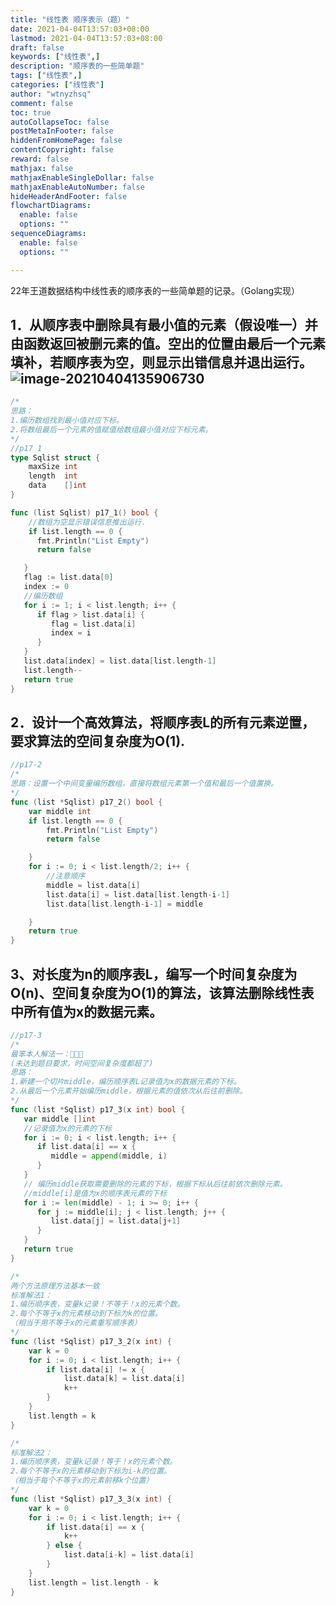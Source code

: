 ```yaml
---
title: "线性表 顺序表示（题）"
date: 2021-04-04T13:57:03+08:00
lastmod: 2021-04-04T13:57:03+08:00
draft: false
keywords: ["线性表",]
description: "顺序表的一些简单题"
tags: ["线性表",]
categories: ["线性表"]
author: "wtnyzhsq"
comment: false
toc: true
autoCollapseToc: false
postMetaInFooter: false
hiddenFromHomePage: false
contentCopyright: false
reward: false
mathjax: false
mathjaxEnableSingleDollar: false
mathjaxEnableAutoNumber: false
hideHeaderAndFooter: false
flowchartDiagrams:
  enable: false
  options: ""
sequenceDiagrams: 
  enable: false
  options: ""

---
```


 22年王道数据结构中线性表的顺序表的一些简单题的记录。（Golang实现）

<!--more-->

## 1．从顺序表中删除具有最小值的元素（假设唯一）并由函数返回被删元素的值。空出的位置由最后一个元素填补，若顺序表为空，则显示出错信息并退出运行。![image-20210404135906730](https://cdn.jsdelivr.net/gh/wtnyzhsq/cdnstatic/img/20210404135915.png)

```go
/*
思路：
1.编历数组找到最小值对应下标。
2.将数组最后一个元素的值赋值给数组最小值对应下标元素。
*/
//p17 1
type Sqlist struct {
	maxSize int
	length  int
	data    []int
}

func (list Sqlist) p17_1() bool {
    //数组为空显示错误信息推出运行.
    if list.length == 0 {
      fmt.Println("List Empty")
      return false

   }
   flag := list.data[0]
   index := 0
   //编历数组
   for i := 1; i < list.length; i++ {
      if flag > list.data[i] {
         flag = list.data[i]
         index = i
      }
   }
   list.data[index] = list.data[list.length-1]
   list.length--
   return true
}
```

## 2．设计一个高效算法，将顺序表L的所有元素逆置，要求算法的空间复杂度为O(1).

```go
//p17-2
/*
思路：设置一个中间变量编历数组，直接将数组元素第一个值和最后一个值置换。
*/
func (list *Sqlist) p17_2() bool {
	var middle int
	if list.length == 0 {
		fmt.Println("List Empty")
		return false

	}
	for i := 0; i < list.length/2; i++ {
		//注意顺序
		middle = list.data[i]
		list.data[i] = list.data[list.length-i-1]
		list.data[list.length-i-1] = middle

	}
	return true
}
```

## 3、对长度为n的顺序表L，编写一个时间复杂度为O(n)、空间复杂度为O(1)的算法，该算法删除线性表中所有值为x的数据元素。

```go
//p17-3
/*
最笨本人解法一：🤡🤡🤡
(未达到题目要求，时间空间复杂度都超了)
思路：
1.新建一个切片middle，编历顺序表L记录值为x的数据元素的下标。
2.从最后一个元素开始编历middle，根据元素的值依次从后往前删除。
*/
func (list *Sqlist) p17_3(x int) bool {
   var middle []int
   //记录值为x的元素的下标
   for i := 0; i < list.length; i++ {
      if list.data[i] == x {
         middle = append(middle, i)
      }
   }
   // 编历middle获取需要删除的元素的下标，根据下标从后往前依次删除元素。
   //middle[i]是值为x的顺序表元素的下标
   for i := len(middle) - 1; i >= 0; i++ {
      for j := middle[i]; j < list.length; j++ {
         list.data[j] = list.data[j+1]
      }
   }
   return true
}

/*
两个方法原理方法基本一致
标准解法1：
1.编历顺序表，变量k记录！不等于！x的元素个数。
2.每个不等于x的元素移动到下标为k的位置。
（相当于用不等于x的元素重写顺序表）
*/
func (list *Sqlist) p17_3_2(x int) {
	var k = 0
	for i := 0; i < list.length; i++ {
		if list.data[i] != x {
			list.data[k] = list.data[i]
			k++
		}
	}
	list.length = k
}

/*
标准解法2：
1.编历顺序表，变量k记录！等于！x的元素个数。
2.每个不等于x的元素移动到下标为i-k的位置。
（相当于每个不等于x的元素前移k个位置）
*/
func (list *Sqlist) p17_3_3(x int) {
	var k = 0
	for i := 0; i < list.length; i++ {
		if list.data[i] == x {
			k++
		} else {
			list.data[i-k] = list.data[i]
		}
	}
	list.length = list.length - k
}

```



